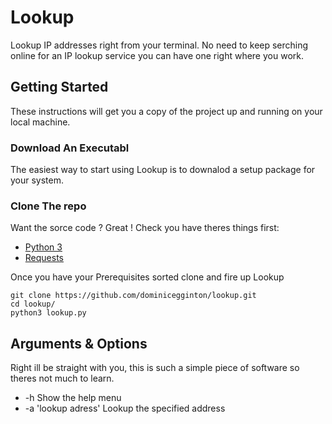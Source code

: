 # Lookup

Lookup IP addresses right from your terminal. No need to keep serching online for an IP lookup service you can have one right where you work. 

## Getting Started

These instructions will get you a copy of the project up and running on your local machine.

### Download An Executabl

The easiest way to start using Lookup is to downalod a setup package for your system.

### Clone The repo

Want the sorce code ? Great ! Check you have theres things first: 

- [Python 3](https://www.python.org/)
- [Requests](http://docs.python-requests.org/en/master/)

Once you have your Prerequisites sorted clone and fire up Lookup

```
git clone https://github.com/dominicegginton/lookup.git
cd lookup/
python3 lookup.py
```
## Arguments & Options

Right ill be straight with you, this is such a simple piece of software so theres not much to learn.

- -h Show the help menu
- -a 'lookup adress' Lookup the specified address
